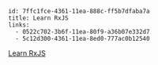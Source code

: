 ```
id: 7ffc1fce-4361-11ea-888c-ff5b7dfaba7a
title: Learn RxJS
links:
  - 0522c702-3b6f-11ea-80f9-a36b07e332d7
  - 5c12d300-4361-11ea-8ed0-777ac0b12540
```


[Learn RxJS](https://www.learnrxjs.io/)
